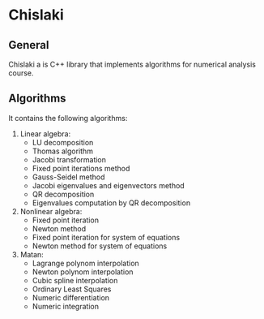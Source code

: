 # Chislaki

## General
Chislaki a is C++ library that implements algorithms
for numerical analysis course.

## Algorithms
It contains the following algorithms:
1. Linear algebra:
    * LU decomposition
    * Thomas algorithm
    * Jacobi transformation
    * Fixed point iterations method
    * Gauss-Seidel method
    * Jacobi eigenvalues and eigenvectors method
    * QR decomposition
    * Eigenvalues computation by QR decomposition
2. Nonlinear algebra:
    * Fixed point iteration
    * Newton method
    * Fixed point iteration for system of equations
    * Newton method for system of equations
3. Matan:
    * Lagrange polynom interpolation
    * Newton polynom interpolation
    * Cubic spline interpolation
    * Ordinary Least Squares
    * Numeric differentiation
    * Numeric integration
